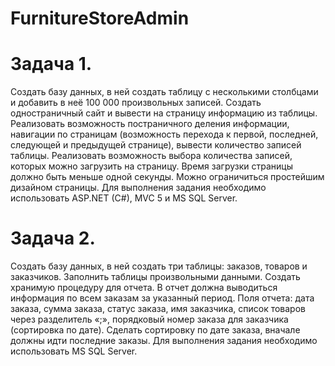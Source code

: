 # FurnitureStoreAdmin
# Задача 1.
Создать базу данных, в ней создать таблицу с несколькими столбцами и добавить в неё 100 000 произвольных записей. 
Создать одностраничный сайт и вывести на страницу информацию из таблицы. Реализовать возможность постраничного деления информации, навигации по страницам (возможность перехода к первой, последней, следующей и предыдущей странице), вывести количество записей таблицы. 
Реализовать возможность выбора количества записей, которых можно загрузить на страницу. Время загрузки страницы должно быть меньше одной секунды.
Можно ограничиться простейшим дизайном страницы.
Для выполнения задания необходимо использовать ASP.NET (C#), MVC 5 и MS SQL Server.

# Задача 2.
Создать базу данных, в ней создать три таблицы: заказов, товаров и заказчиков. 
Заполнить таблицы произвольными данными.
Создать хранимую процедуру для отчета. В отчет должна выводиться информация по всем заказам за указанный период. 
Поля отчета: дата заказа, сумма заказа, статус заказа, имя заказчика, список товаров через разделитель «;», порядковый номер заказа для заказчика (сортировка по дате). 
Сделать сортировку по дате заказа, вначале должны идти последние заказы.
Для выполнения задания необходимо использовать MS SQL Server.


